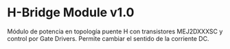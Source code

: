 # H-Bridge Module v1.0

Módulo de potencia en topología puente H con transistores MEJ2DXXXSC y control por Gate Drivers. Permite cambiar el sentido de la corriente DC. 
